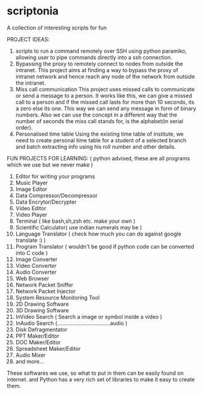 # scriptonia
A collection of interesting scripts for fun

PROJECT IDEAS:

1. scripts to run a command remotely over SSH using python paramiko, allowing user to pipe commands directly into a ssh connection.
2. Bypassing the proxy to remotely connect to nodes from outside the intranet.
This project aims at finding a way to bypass the proxy of intranet network and hence reach any node of the network from outside the intranet.
3. Miss call communication
This project uses missed calls to communicate or send a message to a person.
It works like this, we can give a missed call to a person and if the missed call lasts for more than 10 seconds, its a zero else its one. This way we can send any message in form of binary numbers. Also we can use the concept in a different way that the number of seconds the miss call stands for, is the alphabet(in serial order).
4. Personalised time table
Using the existing time table of institute, we need to create personal time table for a student of a selected branch and batch extracting info using his roll number and other details.





FUN PROJECTS FOR LEARNING:
( python advised, these are all programs which we use but we never make )

1. Editor for writing your programs
2. Music Player
3. Image Editor
4. Data Compressor/Decompressor
5. Data Encrytor/Decrypter
6. Video Editor
7. Video Player
8. Terminal ( like bash,sh,zsh etc. make your own )
9. Scientific Calculator( use indian numerals may be )
10. Language Translator ( check how much you can do against google translate :) )
11. Program Translator ( wouldn't be good if python code can be converted into C code )
12. Image Converter 
13. Video Converter
14. Audio Converter
15. Web Browser
16. Network Packet Sniffer
17. Network Packet Injector
18. System Resource Monitoring Tool
19. 2D Drawing Software
20. 3D Drawing Software
21. InVideo Search ( Search a image or symbol inside a video  )
22. InAudio Search (...................................audio  )
23. Disk Defragmentator
24. PPT Maker/Editor
25. DOC Maker/Editor
26. Spreadsheet Maker/Editor
27. Audio Mixer
28. and more...

These softwares we use, so what to put in them can be easily found on internet. 
and Python has a very rich set of libraries to make it easy to create them.

